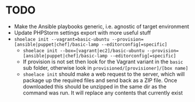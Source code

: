 # TODO

- Make the Ansible playbooks generic, i.e. agnostic of target environment
- Update PHPStorm settings export with more useful stuff
- `shoelace init --vagrant=basic-ubuntu --provision=[ansible|puppet|chef]/basic-lamp --editorconfig[=specific]`
  - `shoelace init --box=[vagrant|ec2]/basic-ubuntu --provision=[ansible|puppet|chef]/basic-lamp --editorconfig[=specific]`
  - If provision is not set then look for the Vagrant variant in the `basic` sub folder, otherwise look in `provisioned/[provisioner]/[box name]`
  - `shoelace init` should make a web request to the server, which will package up the required files and send back as a ZIP file. Once downloaded this should be unzipped in the same dir as the command was run. It will replace any contents that currently exist